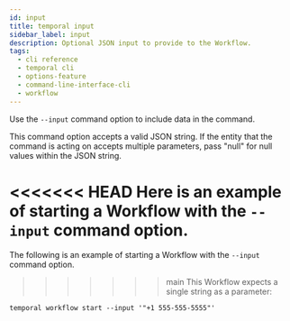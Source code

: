 ```yaml
---
id: input
title: temporal input
sidebar_label: input
description: Optional JSON input to provide to the Workflow.
tags:
  - cli reference
  - temporal cli
  - options-feature
  - command-line-interface-cli
  - workflow
---
```


Use the `--input` command option to include data in the command.

This command option accepts a valid JSON string.
If the entity that the command is acting on accepts multiple parameters, pass "null" for null values within the JSON string.

<<<<<<< HEAD
Here is an example of starting a Workflow with the `--input` command option.
=======
The following is an example of starting a Workflow with the `--input` command option.
>>>>>>> main
This Workflow expects a single string as a parameter:

```shell
temporal workflow start --input '"+1 555-555-5555"'
```
